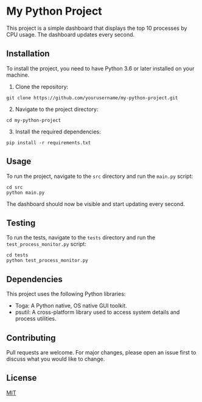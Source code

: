 # My Python Project

This project is a simple dashboard that displays the top 10 processes by CPU usage. The dashboard updates every second.

## Installation

To install the project, you need to have Python 3.6 or later installed on your machine. 

1. Clone the repository:

```
git clone https://github.com/yourusername/my-python-project.git
```

2. Navigate to the project directory:

```
cd my-python-project
```

3. Install the required dependencies:

```
pip install -r requirements.txt
```

## Usage

To run the project, navigate to the `src` directory and run the `main.py` script:

```
cd src
python main.py
```

The dashboard should now be visible and start updating every second.

## Testing

To run the tests, navigate to the `tests` directory and run the `test_process_monitor.py` script:

```
cd tests
python test_process_monitor.py
```

## Dependencies

This project uses the following Python libraries:

- Toga: A Python native, OS native GUI toolkit.
- psutil: A cross-platform library used to access system details and process utilities.

## Contributing

Pull requests are welcome. For major changes, please open an issue first to discuss what you would like to change.

## License

[MIT](https://choosealicense.com/licenses/mit/)